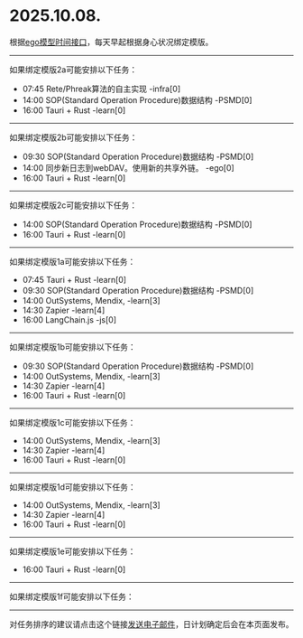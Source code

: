 # 2025.10.08.

根据[ego模型时间接口](https://gitee.com/hyg/blog/blob/master/timeflow.md)，每天早起根据身心状况绑定模版。

---
如果绑定模版2a可能安排以下任务：

- 07:45	Rete/Phreak算法的自主实现 -infra[0]
- 14:00	SOP(Standard Operation Procedure)数据结构 -PSMD[0]
- 16:00	Tauri + Rust -learn[0]

---
如果绑定模版2b可能安排以下任务：

- 09:30	SOP(Standard Operation Procedure)数据结构 -PSMD[0]
- 14:00	同步新日志到webDAV。使用新的共享外链。 -ego[0]
- 16:00	Tauri + Rust -learn[0]

---
如果绑定模版2c可能安排以下任务：

- 14:00	SOP(Standard Operation Procedure)数据结构 -PSMD[0]
- 16:00	Tauri + Rust -learn[0]

---
如果绑定模版1a可能安排以下任务：

- 07:45	Tauri + Rust -learn[0]
- 09:30	SOP(Standard Operation Procedure)数据结构 -PSMD[0]
- 14:00	OutSystems, Mendix, -learn[3]
- 14:30	Zapier -learn[4]
- 16:00	LangChain.js -js[0]

---
如果绑定模版1b可能安排以下任务：

- 09:30	SOP(Standard Operation Procedure)数据结构 -PSMD[0]
- 14:00	OutSystems, Mendix, -learn[3]
- 14:30	Zapier -learn[4]
- 16:00	Tauri + Rust -learn[0]

---
如果绑定模版1c可能安排以下任务：

- 14:00	OutSystems, Mendix, -learn[3]
- 14:30	Zapier -learn[4]
- 16:00	Tauri + Rust -learn[0]

---
如果绑定模版1d可能安排以下任务：

- 14:00	OutSystems, Mendix, -learn[3]
- 14:30	Zapier -learn[4]
- 16:00	Tauri + Rust -learn[0]

---
如果绑定模版1e可能安排以下任务：

- 16:00	Tauri + Rust -learn[0]

---
如果绑定模版1f可能安排以下任务：


---
对任务排序的建议请点击这个链接<a href="mailto:huangyg@mars22.com?subject=关于2025.10.08.任务排序的建议&body=date: 2025.10.08.%0D%0Afile: ../../blog/release/time/d.20251008.md%0D%0A---请勿修改邮件主题及以上内容---%0D%0A">发送电子邮件</a>，日计划确定后会在本页面发布。